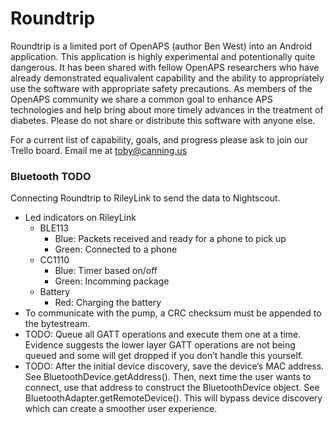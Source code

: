 # Roundtrip

Roundtrip is a limited port of OpenAPS (author Ben West) into an Android application.  This application is highly experimental and potentionally quite dangerous.  It has been shared with fellow OpenAPS researchers who have already demonstrated equalivalent capability and the ability to appropriately use the software with appropriate safety precautions.  As members of the OpenAPS community we share a common goal to enhance APS technologies and help bring about more timely advances in the treatment of diabetes.  Please do not share or distribute this software with anyone else. </br>

For a current list of capability, goals, and progress please ask to join our Trello board.  Email me at toby@canning.us

### Bluetooth TODO

Connecting Roundtrip to RileyLink to send the data to Nightscout.

- Led indicators on RileyLink
  - BLE113
    - Blue: Packets received and ready for a phone to pick up
    - Green: Connected to a phone
  - CC1110
  	- Blue: Timer based on/off
  	- Green: Incomming package
  - Battery
    - Red: Charging the battery
- To communicate with the pump, a CRC checksum must be appended to the bytestream.
- TODO: Queue all GATT operations and execute them one at a time. Evidence suggests the lower layer GATT operations are not being queued and some will get dropped if you don’t handle this yourself.
- TODO: After the initial device discovery, save the device’s MAC address. See BluetoothDevice.getAddress(). Then, next time the user wants to connect, use that address to construct the BluetoothDevice object. See BluetoothAdapter.getRemoteDevice(). This will bypass device discovery which can create a smoother user experience.


